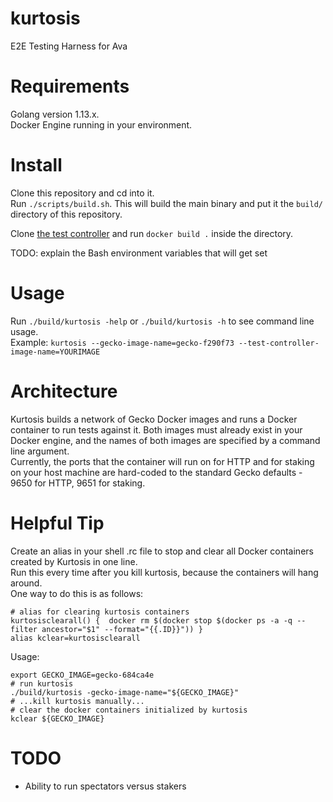 # kurtosis
E2E Testing Harness for Ava

# Requirements

Golang version 1.13.x.   
Docker Engine running in your environment.

# Install

Clone this repository and cd into it.  
Run `./scripts/build.sh`. This will build the main binary and put it the `build/` directory of this repository.  

Clone [the test controller](https://github.com/kurtosis-tech/ava-test-controller) and run `docker build .` inside the directory.

TODO: explain the Bash environment variables that will get set

# Usage

Run `./build/kurtosis -help` or `./build/kurtosis -h` to see command line usage.  
Example: `kurtosis --gecko-image-name=gecko-f290f73 --test-controller-image-name=YOURIMAGE`

# Architecture

Kurtosis builds a network of Gecko Docker images and runs a Docker container to run tests against it.
Both images must already exist in your Docker engine, and the names of both images are specified by a command line argument.  
Currently, the ports that the container will run on for HTTP and for staking on your host machine are hard-coded to the standard Gecko defaults - 9650 for HTTP, 9651 for staking.

# Helpful Tip

Create an alias in your shell .rc file to stop and clear all Docker containers created by Kurtosis in one line.  
Run this every time after you kill kurtosis, because the containers will hang around.  
One way to do this is as follows:

```
# alias for clearing kurtosis containers 
kurtosisclearall() {  docker rm $(docker stop $(docker ps -a -q --filter ancestor="$1" --format="{{.ID}}")) } 
alias kclear=kurtosisclearall
```

Usage:
```
export GECKO_IMAGE=gecko-684ca4e
# run kurtosis
./build/kurtosis -gecko-image-name="${GECKO_IMAGE}"
# ...kill kurtosis manually...
# clear the docker containers initialized by kurtosis
kclear ${GECKO_IMAGE} 
```

# TODO

* Ability to run spectators versus stakers
